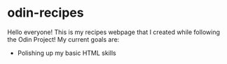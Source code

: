 # odin-recipes
Hello everyone! This is my recipes webpage that I created while following the Odin Project!
My current goals are:
- Polishing up my basic HTML skills
